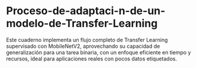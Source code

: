 # Proceso-de-adaptaci-n-de-un-modelo-de-Transfer-Learning
Este cuaderno implementa un flujo completo de Transfer Learning supervisado con MobileNetV2, aprovechando su capacidad de generalización para una tarea binaria, con un enfoque eficiente en tiempo y recursos, ideal para aplicaciones reales con pocos datos etiquetados.
